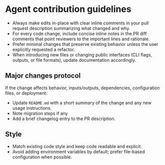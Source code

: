 # Agent contribution guidelines

- Always make edits in-place with clear inline comments in your pull request description summarizing what changed and why.
- For every code change, include concise inline notes in the PR diff comments that point reviewers to the important lines and rationale.
- Prefer minimal changes that preserve existing behavior unless the user explicitly requested a refactor.
- When introducing new files or changing public interfaces (CLI flags, outputs, or file formats), update documentation accordingly.

## Major changes protocol

If the change affects behavior, inputs/outputs, dependencies, configuration files, or deployment:
- Update `README.md` with a short summary of the change and any new usage instructions.
- Note migration steps if any
- Add a brief changelog entry to the PR description.

## Style

- Match existing code style and keep code readable and explicit.
- Avoid adding environment variables by default; prefer file-based configuration when possible.
